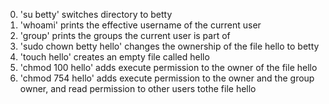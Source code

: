 0. 'su betty' switches directory to betty
1. 'whoami' prints the effective username of the current user
2. 'group' prints the groups the current user is part of
3. 'sudo chown betty hello' changes the ownership of the file hello to betty
4. 'touch hello' creates an empty file called hello
5. 'chmod 100 hello' adds execute permission to the owner of the file hello
6. 'chmod 754 hello' adds execute permission to the owner and the group owner, and read permission to other users tothe file hello

